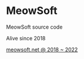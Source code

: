 # MeowSoft

MeowSoft source code

Alive since 2018

[meowsoft.net @ 2018 ~ 2022](https://meowsoft.net)
